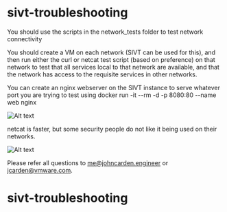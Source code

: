 # sivt-troubleshooting

You should use the scripts in the network_tests folder to test network connectivity

You should create a VM on each network (SIVT can be used for this), and then run either the curl or netcat test script 
(based on preference) on that network to test that all services local to that network are 
available, and that the network has access to the requisite services in other networks.

You can create an nginx webserver on the SIVT instance to serve whatever port you are trying to test using
    docker run -it --rm -d -p 8080:80 --name web nginx

![Alt text](/../screenshots/images/vSphere-network-diagram.png?raw=true "Network Diagram")

netcat is faster, but some security people do not like it being used on their networks.

![Alt text](/../screenshots/images/curl-test-example.jpg?raw=true "Curl Test Example")

Please refer all questions to me@johncarden.engineer or jcarden@vmware.com.
# sivt-troubleshooting

